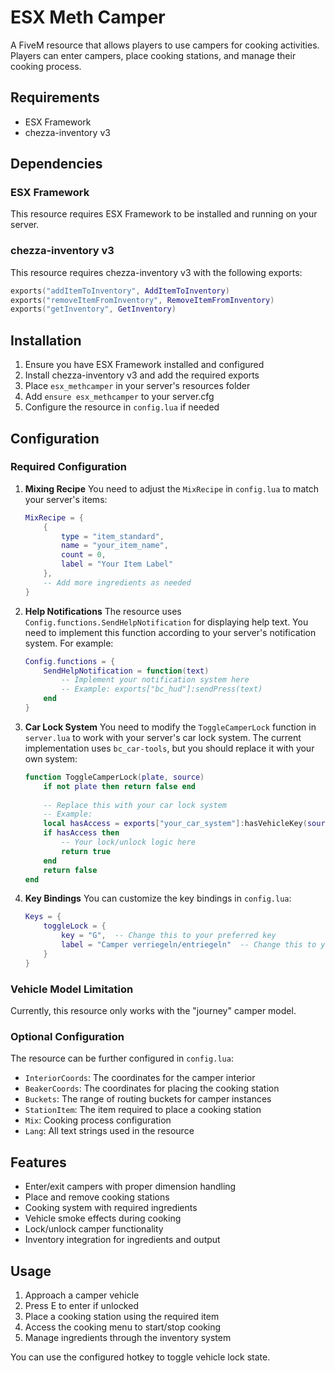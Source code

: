 # ESX Meth Camper

A FiveM resource that allows players to use campers for cooking activities. Players can enter campers, place cooking stations, and manage their cooking process.

## Requirements

- ESX Framework
- chezza-inventory v3

## Dependencies

### ESX Framework
This resource requires ESX Framework to be installed and running on your server.

### chezza-inventory v3
This resource requires chezza-inventory v3 with the following exports:

```lua
exports("addItemToInventory", AddItemToInventory)
exports("removeItemFromInventory", RemoveItemFromInventory)
exports("getInventory", GetInventory)
```

## Installation

1. Ensure you have ESX Framework installed and configured
2. Install chezza-inventory v3 and add the required exports
3. Place `esx_methcamper` in your server's resources folder
4. Add `ensure esx_methcamper` to your server.cfg
5. Configure the resource in `config.lua` if needed

## Configuration

### Required Configuration

1. **Mixing Recipe**
   You need to adjust the `MixRecipe` in `config.lua` to match your server's items:
   ```lua
   MixRecipe = {
       {
           type = "item_standard",
           name = "your_item_name",
           count = 0,
           label = "Your Item Label"
       },
       -- Add more ingredients as needed
   }
   ```

2. **Help Notifications**
   The resource uses `Config.functions.SendHelpNotification` for displaying help text. You need to implement this function according to your server's notification system. For example:
   ```lua
   Config.functions = {
       SendHelpNotification = function(text)
           -- Implement your notification system here
           -- Example: exports["bc_hud"]:sendPress(text)
       end
   }
   ```

3. **Car Lock System**
   You need to modify the `ToggleCamperLock` function in `server.lua` to work with your server's car lock system. The current implementation uses `bc_car-tools`, but you should replace it with your own system:
   ```lua
   function ToggleCamperLock(plate, source)
       if not plate then return false end
       
       -- Replace this with your car lock system
       -- Example:
       local hasAccess = exports["your_car_system"]:hasVehicleKey(source, plate)
       if hasAccess then
           -- Your lock/unlock logic here
           return true
       end
       return false
   end
   ```

4. **Key Bindings**
   You can customize the key bindings in `config.lua`:
   ```lua
   Keys = {
       toggleLock = {
           key = "G",  -- Change this to your preferred key
           label = "Camper verriegeln/entriegeln"  -- Change this to your preferred label
       }
   }
   ```

### Vehicle Model Limitation

Currently, this resource only works with the "journey" camper model.

### Optional Configuration

The resource can be further configured in `config.lua`:

- `InteriorCoords`: The coordinates for the camper interior
- `BeakerCoords`: The coordinates for placing the cooking station
- `Buckets`: The range of routing buckets for camper instances
- `StationItem`: The item required to place a cooking station
- `Mix`: Cooking process configuration
- `Lang`: All text strings used in the resource

## Features

- Enter/exit campers with proper dimension handling
- Place and remove cooking stations
- Cooking system with required ingredients
- Vehicle smoke effects during cooking
- Lock/unlock camper functionality
- Inventory integration for ingredients and output

## Usage

1. Approach a camper vehicle
2. Press E to enter if unlocked
3. Place a cooking station using the required item
4. Access the cooking menu to start/stop cooking
5. Manage ingredients through the inventory system

You can use the configured hotkey to toggle vehicle lock state.
